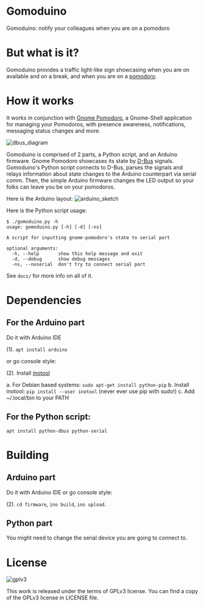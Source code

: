 Gomoduino
======

Gomoduino: notify your colleagues when you are on a pomodoro


# But what is it?
Gomoduino provides a traffic light-like sign showcasing when you are on available
and on a break, and when you are on a [pomodoro](http://pomodorotechnique.com).


# How it works
It works in conjunction with [Gnome Pomodoro](http://gnomepomodoro.org),
a Gnome-Shell application for managing your Pomodoros, with presence awareness,
notifications, messaging status changes and more.

![dbus_diagram](https://github.com/viccuad/gomoduino/raw/master/assets/web/bustle_pomodoro_log.png)

Gomoduino is comprised of 2 parts, a Python script, and an Arduino firmware.
Gnome Pomodoro showcases its state by [D-Bus](https://freedesktop.org/wiki/IntroductionToDBus/)
signals. Gomoduino's Python script connects to D-Bus, parses the signals and relays
information about state changes to the Arduino counterpart via serial comm. Then,
the simple Arduino firmware changes the LED output so your folks can leave you be
on your pomodoros.

Here is the Arduino layout:
![arduino_sketch](https://github.com/viccuad/gomoduino/raw/master/assets/web/Sketch_schem.png)

Here is the Python script usage:

```terminal
$ ./gomoduino.py -h
usage: gomoduino.py [-h] [-d] [-ns]

A script for inputting gnome-pomodoro's state to serial port

optional arguments:
  -h, --help       show this help message and exit
  -d, --debug      show debug messages
  -ns, --noserial  don't try to connect serial port

```

See `docs/` for more info on all of it.


# Dependencies
## For the Arduino part

Do it with Arduino IDE

(1). `apt install arduino`

or go console style:

(2). Install [inotool](http://inotool.org/)

  a. For Debian based systems: ```sudo apt-get install python-pip```
  b. Install inotool: ```pip install --user inotool``` (never ever use pip with sudo!)
  c. Add ~/.local/bin to your PATH

## For the Python script:

`apt install python-dbus python-serial`


# Building
## Arduino part
Do it with Arduino IDE or go console style:

(2). `cd firmware`, `ino build`, `ino upload`.

## Python part
You might need to change the serial device you are going to connect to.


# License
![gplv3](https://github.com/viccuad/gomoduino/raw/master/assets/web/gplv3.png)

This work is released under the terms of GPLv3 license. You can find a copy of
the GPLv3 license in LICENSE file.

